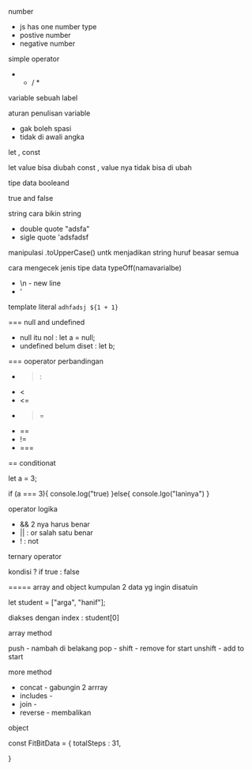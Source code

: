 number
- js has one number type
- postive number 
- negative number

simple operator 
+ - / * 

variable
sebuah label 

aturan penulisan variable
- gak boleh spasi 
- tidak di awali angka

let , const

let value  bisa diubah 
const , value nya tidak bisa di ubah 

tipe data booleand

true and false


string 
cara bikin string
- double quote "adsfa"
- sigle quote 'adsfadsf

manipulasi 
.toUpperCase() untk menjadikan string huruf beasar semua


cara mengecek jenis tipe data typeOff(namavarialbe)


- \n - new line
- \' 

template literal
`adhfadsj ${1 + 1} `


=== null and undefined
- null itu  nol : let a = null;
- undefined belum diset : let b;


=== ooperator perbandingan
- > : 
- <
- <=
- >=
- ==
- !=
- ===


== conditionat

let a = 3;

if (a === 3){
    console.log("true)
}else{
    console.lgo("laninya")
}


operator logika
- && 2 nya harus benar
- || : or salah satu benar
- ! : not


ternary operator

kondisi ? if true : false



===== array and object
 kumpulan 2 data yg ingin disatuin

 let student = ["arga", "hanif"];

 diakses dengan index : student[0]

 array method

 push - nambah di belakang
 pop - 
 shift - remove for start
 unshift - add to start

 more method
 - concat - gabungin 2 arrray
 - includes - 
 - join - 
 - reverse - membalikan

 object 

 const FitBitData = {
    totalSteps : 31,

 }